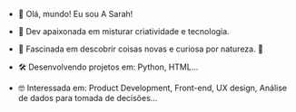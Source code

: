 
- 👋 Olá, mundo! Eu sou A Sarah!

- 🚀 Dev apaixonada em misturar criatividade e tecnologia.

- 🌟 Fascinada em descobrir coisas novas e curiosa por natureza. 👀

- 🛠️ Desenvolvendo projetos em: Python, HTML...

- 🤓 Interessada em: Product Development, Front-end, UX design, Análise de dados para tomada de decisões...


<!---
sarahbirne/sarahbirne is a ✨ special ✨ repository because its `README.md` (this file) appears on your GitHub profile.
You can click the Preview link to take a look at your changes.
--->
